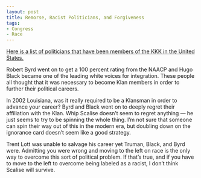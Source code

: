 ```yaml
---
layout: post
title: Remorse, Racist Politicians, and Forgiveness
tags: 
- Congress
- Race
---
```


[Here is a list of politicians that have been members of the KKK in the United States.](http://en.wikipedia.org/wiki/Ku_Klux_Klan_members_in_United_States_politics)

Robert Byrd went on to get a 100 percent rating from the NAACP and Hugo Black became one of the leading white voices for integration. These people all thought that it was necessary to become Klan members in order to further their political careers.

In 2002 Louisiana, was it really required to be a Klansman in order to advance your career? Byrd and Black went on to deeply regret their affiliation with the Klan. Whip Scalise doesn’t seem to regret anything — he just seems to try to be spinning the whole thing. I’m not sure that someone can spin their way out of this in the modern era, but doubling down on the ignorance card doesn’t seem like a good strategy.

Trent Lott was unable to salvage his career yet Truman, Black, and Byrd were. Admitting you were wrong and moving to the left on race is the only way to overcome this sort of political problem. If that’s true, and if you have to move to the left to overcome being labeled as a racist, I don’t think Scalise will survive.
